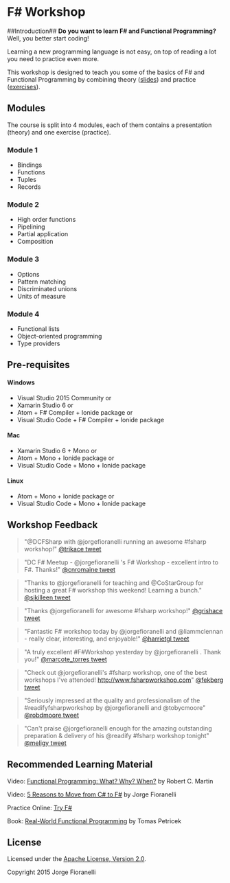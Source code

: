 F# Workshop
==============

##Introduction##
**Do you want to learn F# and Functional Programming?** Well, you better start coding!

Learning a new programming language is not easy, on top of reading a lot you need to practice even more.

This workshop is designed to teach you some of the basics of F# and Functional Programming by combining theory ([slides](https://github.com/jorgef/fsharpworkshop/raw/master/FSharpWorkshop_Slides.pptx)) and practice ([exercises](https://github.com/jorgef/fsharpworkshop/raw/master/FSharpWorkshop_Exercises.pdf)).

## Modules

The course is split into 4 modules, each of them contains a presentation (theory) and one exercise (practice).

### Module 1
- Bindings
- Functions
- Tuples
- Records

### Module 2
- High order functions
- Pipelining
- Partial application
- Composition

### Module 3
- Options
- Pattern matching
- Discriminated unions
- Units of measure

### Module 4
- Functional lists
- Object-oriented programming
- Type providers


## Pre-requisites

#### Windows
- Visual Studio 2015 Community or
- Xamarin Studio 6 or
- Atom + F# Compiler + Ionide package or
- Visual Studio Code + F# Compiler + Ionide package

#### Mac
- Xamarin Studio 6 + Mono or
- Atom + Mono + Ionide package or
- Visual Studio Code + Mono + Ionide package

#### Linux
- Atom + Mono + Ionide package or
- Visual Studio Code + Mono + Ionide package

## Workshop Feedback ##

> "@DCFSharp with @jorgefioranelli running an awesome #fsharp workshop!" [@trikace tweet](https://twitter.com/TRikace/status/708679222441725953)

> "DC F# Meetup - @jorgefioranelli 's F# Workshop - excellent intro to F#.  Thanks!" [@cnromaine tweet](https://twitter.com/cnromaine/status/709380386124656641)

> "Thanks to @jorgefioranelli for teaching and @CoStarGroup for hosting a great F# workshop this weekend! Learning a bunch." [@sjkilleen tweet](https://twitter.com/sjkilleen/status/708716443660111873)

> "Thanks @jorgefioranelli for awesome #fsharp workshop!" [@grishace tweet](https://twitter.com/grishace/status/696073536595718144)

> "Fantastic F# workshop today by @jorgefioranelli and @liammclennan - really clear, interesting, and enjoyable!" [@harrietgl tweet](https://twitter.com/harrietgl/status/600872399538532352)

> "A truly excellent #F#Workshop yesterday by @jorgefioranelli . Thank you!" [@marcote_torres tweet](https://twitter.com/marcote_torres/status/598842148927201280)

> "Check out @jorgefioranelli's #fsharp workshop, one of the best workshops I've attended! http://www.fsharpworkshop.com" [@fekberg tweet](https://twitter.com/fekberg/status/563477575230431234)

> "Seriously impressed at the quality and professionalism of the #readifyfsharpworkshop by @jorgefioranelli and @tobycmoore" [@robdmoore tweet](https://twitter.com/robdmoore/status/532522727941218304)

> "Can't praise @jorgefioranelli enough for the amazing outstanding preparation & delivery of his @readify #fsharp workshop tonight" [@meligy tweet](https://twitter.com/Meligy/status/514382840520138753)


## Recommended Learning Material ##

Video: [Functional Programming: What? Why? When?](https://vimeo.com/97514630) by Robert C. Martin 

Video: [5 Reasons to Move from C# to F#](https://www.youtube.com/embed/-0BB3lU_qr4) by Jorge Fioranelli

Practice Online: [Try F#](http://www.tryfsharp.org)

Book: [Real-World Functional Programming](http://www.manning.com/petricek/) by Tomas Petricek

## License ##
Licensed under the [Apache License, Version 2.0](http://www.apache.org/licenses/LICENSE-2.0).

Copyright 2015 Jorge Fioranelli
